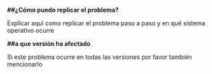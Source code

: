   <p><b>##¿Cómo puedo replicar el problema?</b></p>
<p>Explicar aquí como replicar el problema paso a paso y en qué sistema operativo ocurre</p>
  <p><b>##a que versión ha afectado</b></p>
  Si este problema ocurre en todas las versiones por favor también mencionarlo
